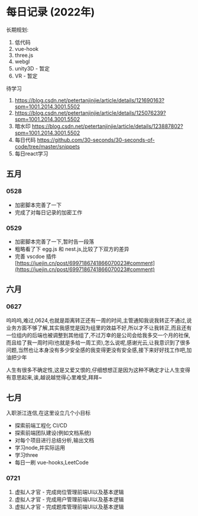 # 每日记录 (2022年)
长期规划:
1. 低代码
2. vue-hook
3. three.js
4. webgl
5. unity3D - 暂定
6. VR - 暂定

待学习
1. https://blog.csdn.net/petertanjinjie/article/details/121690163?spm=1001.2014.3001.5502
2. https://blog.csdn.net/petertanjinjie/article/details/125076239?spm=1001.2014.3001.5502
3. 暗水印 https://blog.csdn.net/petertanjinjie/article/details/123887802?spm=1001.2014.3001.5502
4. 每日代码 https://github.com/30-seconds/30-seconds-of-code/tree/master/snippets
5. 每日react学习

## 五月
### 0528
+ 加密脚本完善了一下
+ 完成了对每日记录的加密工作

### 0529
+ 加密脚本完善了一下,暂时告一段落
+ 粗略看了下 egg.js 和 nest.js,比较了下双方的差异
+ 完善 vscdoe 插件 [https://juejin.cn/post/6997186741866070023#comment](https://juejin.cn/post/6997186741866070023#comment)

## 六月
### 0627
呜呜呜,难过,0624,也就是距离转正还有一周的时间,主管通知我说我转正不通过,说业务方面不够了解,其实我感觉是因为组里的效益不好,所以才不让我转正,而且还有一位组内的后端也被调整到其他组了,不过万幸的是公司会给我多交一个月的社保,而且给了我一周时间(也就是多给一周工资),怎么说呢,感谢光云,让我意识到了很多问题,当然也让本身没有多少安全感的我变得更没有安全感,接下来好好找工作吧,加油把少年

人生有很多不确定性,这是又爱又恨的,仔细想想正是因为这种不确定才让人生变得有意思起来,诶,越说越觉得心里难受,拜拜~

## 七月

入职浙江连信,在这里设立几个小目标

+ 探索前端工程化  CI/CD
+ 探索前端团队建设(例如文档系统)
+ 对每个项目进行总结分析,输出文档
+ 学习node,并实际运用
+ 学习three
+ 每日一刷 vue-hooks,LeetCode

### 0721
1. 虚拟人才官 - 完成岗位管理前端UI以及基本逻辑
2. 虚拟人才官 - 完成用户管理前端UI以及基本逻辑
3. 虚拟人才官 - 完成题库管理前端UI以及基本逻辑
